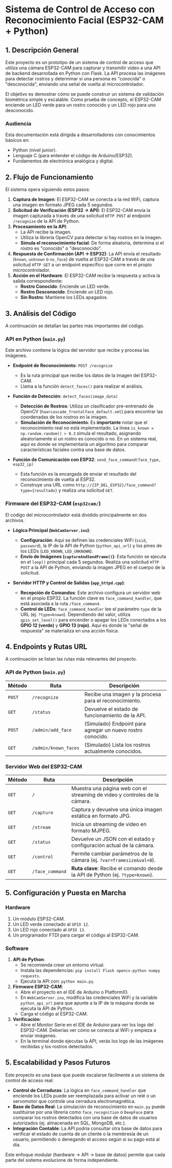 # Sistema de Control de Acceso con Reconocimiento Facial (ESP32-CAM + Python)

## 1. Descripción General

Este proyecto es un prototipo de un sistema de control de acceso que utiliza una cámara ESP32-CAM para capturar y transmitir video a una API de backend desarrollada en Python con Flask. La API procesa las imágenes para detectar rostros y determinar si una persona es "conocida" o "desconocida", enviando una señal de vuelta al microcontrolador.

El objetivo es demostrar cómo se puede construir un sistema de validación biométrica simple y escalable. Como prueba de concepto, el ESP32-CAM enciende un LED verde para un rostro conocido y un LED rojo para uno desconocido.

### Audiencia
Esta documentación está dirigida a desarrolladores con conocimientos básicos en:
- Python (nivel junior).
- Lenguaje C (para entender el código de Arduino/ESP32).
- Fundamentos de electrónica analógica y digital.

## 2. Flujo de Funcionamiento

El sistema opera siguiendo estos pasos:

1.  **Captura de Imagen**: El ESP32-CAM se conecta a la red WiFi, captura una imagen en formato JPEG cada 5 segundos.
2.  **Solicitud de Verificación (ESP32 -> API)**: El ESP32-CAM envía la imagen capturada a través de una solicitud `HTTP POST` al endpoint `/recognize` de la API de Python.
3.  **Procesamiento en la API**:
    - La API recibe la imagen.
    - Utiliza la librería OpenCV para detectar si hay rostros en la imagen.
    - **Simula el reconocimiento facial**: De forma aleatoria, determina si el rostro es "conocido" o "desconocido".
4.  **Respuesta de Confirmación (API -> ESP32)**: La API envía el resultado (`known`, `unknown` o `no_face`) de vuelta al ESP32-CAM a través de una solicitud `HTTP GET` a un endpoint específico que corre en el propio microcontrolador.
5.  **Acción en el Hardware**: El ESP32-CAM recibe la respuesta y activa la salida correspondiente:
    - **Rostro Conocido**: Enciende un LED verde.
    - **Rostro Desconocido**: Enciende un LED rojo.
    - **Sin Rostro**: Mantiene los LEDs apagados.

## 3. Análisis del Código

A continuación se detallan las partes más importantes del código.

### API en Python (`main.py`)

Este archivo contiene la lógica del servidor que recibe y procesa las imágenes.

- **Endpoint de Reconocimiento**: `POST /recognize`
  - Es la ruta principal que recibe los datos de la imagen del ESP32-CAM.
  - Llama a la función `detect_faces()` para realizar el análisis.

- **Función de Detección**: `detect_faces(image_data)`
  - **Detección de Rostros**: Utiliza un clasificador pre-entrenado de OpenCV (`haarcascade_frontalface_default.xml`) para encontrar las coordenadas de los rostros en la imagen.
  - **Simulación de Reconocimiento**: Es **importante** notar que el reconocimiento real no está implementado. La línea `is_known = np.random.random() > 0.3` simula el resultado, asignando aleatoriamente si un rostro es conocido o no. En un sistema real, aquí es donde se implementaría un algoritmo para comparar características faciales contra una base de datos.

- **Función de Comunicación con ESP32**: `send_face_command(face_type, esp32_ip)`
  - Esta función es la encargada de enviar el resultado del reconocimiento de vuelta al ESP32.
  - Construye una URL como `http://{IP_DEL_ESP32}/face_command?type={resultado}` y realiza una solicitud `GET`.

### Firmware del ESP32-CAM (`esp32cam/`)

El código del microcontrolador está dividido principalmente en dos archivos.

- **Lógica Principal (`WebCamServer.ino`)**:
  - **Configuración**: Aquí se definen las credenciales WiFi (`ssid`, `password`), la IP de la API de Python (`python_api_url`) y los pines de los LEDs (`LED_KNOWN`, `LED_UNKNOWN`).
  - **Envío de Imágenes (`captureAndSendFrame()`)**: Esta función se ejecuta en el `loop()` principal cada 5 segundos. Realiza una solicitud `HTTP POST` a la API de Python, enviando la imagen JPEG en el cuerpo de la solicitud.

- **Servidor HTTP y Control de Salidas (`app_httpd.cpp`)**:
  - **Recepción de Comandos**: Este archivo configura un servidor web en el propio ESP32. La función clave es `face_command_handler`, que está asociada a la ruta `/face_command`.
  - **Control de LEDs**: `face_command_handler` lee el parámetro `type` de la URL (ej. `?type=known`). Dependiendo del valor, utiliza `gpio_set_level()` para encender o apagar los LEDs conectados a los **GPIO 12 (verde)** y **GPIO 13 (rojo)**. Aquí es donde la "señal de respuesta" se materializa en una acción física.

## 4. Endpoints y Rutas URL

A continuación se listan las rutas más relevantes del proyecto.

### API de Python (`main.py`)

| Método | Ruta                  | Descripción                                               |
|--------|-----------------------|-----------------------------------------------------------|
| `POST` | `/recognize`          | Recibe una imagen y la procesa para el reconocimiento.     |
| `GET`  | `/status`             | Devuelve el estado de funcionamiento de la API.           |
| `POST` | `/admin/add_face`     | (Simulado) Endpoint para agregar un nuevo rostro conocido. |
| `GET`  | `/admin/known_faces`  | (Simulado) Lista los rostros actualmente conocidos.       |

### Servidor Web del ESP32-CAM

| Método | Ruta             | Descripción                                                                 |
|--------|------------------|-----------------------------------------------------------------------------|
| `GET`  | `/`              | Muestra una página web con el streaming de video y controles de la cámara.  |
| `GET`  | `/capture`       | Captura y devuelve una única imagen estática en formato JPG.                |
| `GET`  | `/stream`        | Inicia un streaming de video en formato MJPEG.                              |
| `GET`  | `/status`        | Devuelve un JSON con el estado y configuración actual de la cámara.         |
| `GET`  | `/control`       | Permite cambiar parámetros de la cámara (ej. `?var=framesize&val=8`).       |
| `GET`  | `/face_command`  | **Ruta clave**: Recibe el comando desde la API de Python (ej. `?type=known`). |

## 5. Configuración y Puesta en Marcha

### Hardware
1.  Un módulo ESP32-CAM.
2.  Un LED verde conectado al `GPIO 12`.
3.  Un LED rojo conectado al `GPIO 13`.
4.  Un programador FTDI para cargar el código al ESP32-CAM.

### Software
1.  **API de Python**:
    - Se recomienda crear un entorno virtual.
    - Instala las dependencias: `pip install Flask opencv-python numpy requests`.
    - Ejecuta la API con: `python main.py`.
2.  **Firmware ESP32-CAM**:
    - Abre el proyecto en el IDE de Arduino o PlatformIO.
    - En `WebCamServer.ino`, modifica las credenciales WiFi y la variable `python_api_url` para que apunte a la IP de la máquina donde se ejecuta la API de Python.
    - Carga el código al ESP32-CAM.
3.  **Verificación**:
    - Abre el Monitor Serie en el IDE de Arduino para ver los logs del ESP32-CAM. Deberías ver cómo se conecta al WiFi y empieza a enviar imágenes.
    - En la terminal donde ejecutas la API, verás los logs de las imágenes recibidas y los rostros detectados.

## 5. Escalabilidad y Pasos Futuros

Este proyecto es una base que puede escalarse fácilmente a un sistema de control de acceso real:

- **Control de Cerraduras**: La lógica en `face_command_handler` que enciende los LEDs puede ser reemplazada para activar un relé o un servomotor que controle una cerradura electromagnética.
- **Base de Datos Real**: La simulación de reconocimiento en `main.py` puede sustituirse por una librería como `face_recognition` o `DeepFace` para comparar los rostros detectados con una base de datos de usuarios autorizados (ej. almacenada en SQL, MongoDB, etc.).
- **Integración Contable**: La API podría consultar otra base de datos para verificar el estado de cuenta de un cliente o la membresía de un usuario, permitiendo o denegando el acceso según si su pago está al día.

Este enfoque modular (hardware -> API -> base de datos) permite que cada parte del sistema evolucione de forma independiente.
